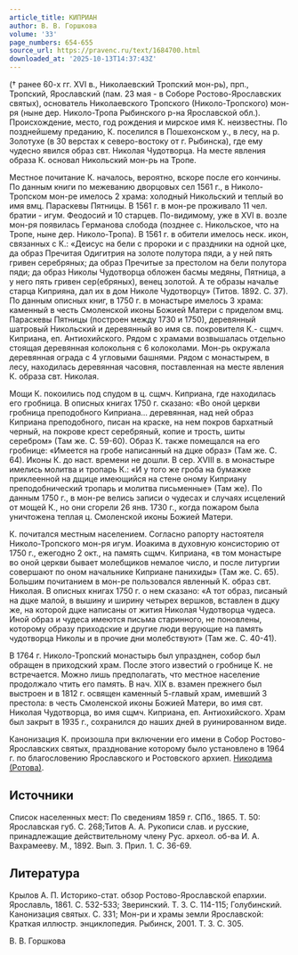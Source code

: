 ```yaml
---
article_title: КИПРИАН
author: В. В. Горшкова
volume: '33'
page_numbers: 654-655
source_url: https://pravenc.ru/text/1684700.html
downloaded_at: '2025-10-13T14:37:43Z'
---
```


(† ранее 60-х гг. XVI в., Николаевский Тропский мон-рь), прп., Тропский, Ярославский (пам. 23 мая - в Соборе Ростово-Ярославских святых), основатель Николаевского Тропского (Николо-Тропского) мон-ря (ныне дер. Николо-Тропа Рыбинского р-на Ярославской обл.). Происхождение, место, год рождения и мирское имя К. неизвестны. По позднейшему преданию, К. поселился в Пошехонском у., в лесу, на р. Золотухе (в 30 верстах к северо-востоку от г. Рыбинска), где ему чудесно явился образ свт. Николая Чудотворца. На месте явления образа К. основал Никольский мон-рь на Тропе.

Местное почитание К. началось, вероятно, вскоре после его кончины. По данным книги по межеванию дворцовых сел 1561 г., в Николо-Тропском мон-ре имелось 2 храма: холодный Никольский и теплый во имя вмц. Параскевы Пятницы. В 1561 г. в мон-ре проживало 11 чел. братии - игум. Феодосий и 10 старцев. По-видимому, уже в XVI в. возле мон-ря появилась Германова слобода (позднее с. Никольское, что на Тропе, ныне дер. Николо-Тропа). В 1561 г. в обители имелось неск. икон, связанных с К.: «Деисус на бели с пророки и с праздники на одной цке, да образ Пречитая Одигитрия на золоте полутора пяди, а у ней пять гривен серебряных; да образ Пречитые за престолом на бели полутора пяди; да образ Николы Чудотворца обложен басмы медяны, Пятница, а у него пять гривен сер(ебряных), венец золотой. А те образы началье старца Киприяна, дал их в дом Николе Чудотворцу» (Титов. 1892. С. 37). По данным описных книг, в 1750 г. в монастыре имелось 3 храма: каменный в честь Смоленской иконы Божией Матери с приделом вмц. Параскевы Пятницы (построен между 1730 и 1750), деревянный шатровый Никольский и деревянный во имя св. покровителя К.- сщмч. Киприана, еп. Антиохийского. Рядом с храмами возвышалась отдельно стоящая деревянная колокольня с 6 колоколами. Мон-рь окружала деревянная ограда с 4 угловыми башнями. Рядом с монастырем, в лесу, находилась деревянная часовня, поставленная на месте явления К. образа свт. Николая.

Мощи К. покоились под спудом в ц. сщмч. Киприана, где находилась его гробница. В описных книгах 1750 г. сказано: «Во оной церкви гробница преподобного Киприана... деревянная, над ней образ Киприана преподобного, писан на краске, на нем покров бархатный черный, на покрове крест серебряный, копие и трость, шиты серебром» (Там же. С. 59-60). Образ К. также помещался на его гробнице: «Имеется на гробе написанный на дцке образ» (Там же. С. 64). Иконы К. до наст. времени не дошли. В сер. XVIII в. в монастыре имелись молитва и тропарь К.: «И у того же гроба на бумажке приклеенной на дщице имеющийся на стене оному Киприану преподобнический тропарь и молитва письменные» (Там же). По данным 1750 г., в мон-ре велись записи о чудесах и случаях исцелений от мощей К., но они сгорели 26 янв. 1730 г., когда пожаром была уничтожена теплая ц. Смоленской иконы Божией Матери.

К. почитался местным населением. Согласно рапорту настоятеля Николо-Тропского мон-ря игум. Иоакима в духовную консисторию от 1750 г., ежегодно 2 окт., на память сщмч. Киприана, «в том монастыре во оной церкви бывает молебщиков немалое число, и после литургии совершают по оном начальнике Киприане панихиды» (Там же. С. 65). Большим почитанием в мон-ре пользовался явленный К. образ свт. Николая. В описных книгах 1750 г. о нем сказано: «А тот образ, писаный на дцке малой, в вышину и ширину четырех вершков, вставлен в дцку же, на которой дцке написаны от жития Николая Чудотворца чудеса. Иной образ и чудеса имеются письма старинного, не поновлены, которому образу приходские и другие люди верующие на память чудотворца Николы и в прочие дни молебствуют» (Там же. С. 40-41).

В 1764 г. Николо-Тропский монастырь был упразднен, собор был обращен в приходский храм. После этого известий о гробнице К. не встречается. Можно лишь предполагать, что местное население продолжало чтить его память. В нач. XIX в. взамен прежнего был выстроен и в 1812 г. освящен каменный 5-главый храм, имевший 3 престола: в честь Смоленской иконы Божией Матери, во имя свт. Николая Чудотворца, во имя сщмч. Киприана, еп. Антиохийского. Храм был закрыт в 1935 г., сохранился до наших дней в руинированном виде.

Канонизация К. произошла при включении его имени в Собор Ростово-Ярославских святых, празднование которому было установлено в 1964 г. по благословению Ярославского и Ростовского архиеп. [Никодима (Ротова)](<https://pravenc.ru/text/Никодима (Ротова).html>).

## Источники

Список населенных мест: По сведениям 1859 г. СПб., 1865. Т. 50: Ярославская губ. С. 268;Титов А. А. Рукописи слав. и русские, принадлежащие действительному члену Рус. археол. об-ва И. А. Вахрамееву. М., 1892. Вып. 3. Прил. 1. С. 36-69.

## Литература

Крылов А. П. Историко-стат. обзор Ростово-Ярославской епархии. Ярославль, 1861. С. 532-533; Зверинский. Т. 3. С. 114-115; Голубинский. Канонизация святых. С. 331; Мон-ри и храмы земли Ярославской: Краткая иллюстр. энциклопедия. Рыбинск, 2001. Т. 3. С. 305.

В. В. Горшкова
